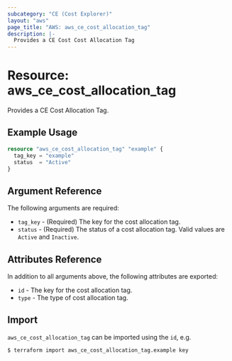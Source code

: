 ```yaml
---
subcategory: "CE (Cost Explorer)"
layout: "aws"
page_title: "AWS: aws_ce_cost_allocation_tag"
description: |-
  Provides a CE Cost Cost Allocation Tag
---
```


# Resource: aws_ce_cost_allocation_tag

Provides a CE Cost Allocation Tag.

## Example Usage

```terraform
resource "aws_ce_cost_allocation_tag" "example" {
  tag_key = "example"
  status  = "Active"
}
```

## Argument Reference

The following arguments are required:

* `tag_key` - (Required) The key for the cost allocation tag.
* `status` - (Required) The status of a cost allocation tag. Valid values are `Active` and `Inactive`.

## Attributes Reference

In addition to all arguments above, the following attributes are exported:

* `id` - The key for the cost allocation tag.
* `type` - The type of cost allocation tag.

## Import

`aws_ce_cost_allocation_tag` can be imported using the `id`, e.g.

```
$ terraform import aws_ce_cost_allocation_tag.example key
```
